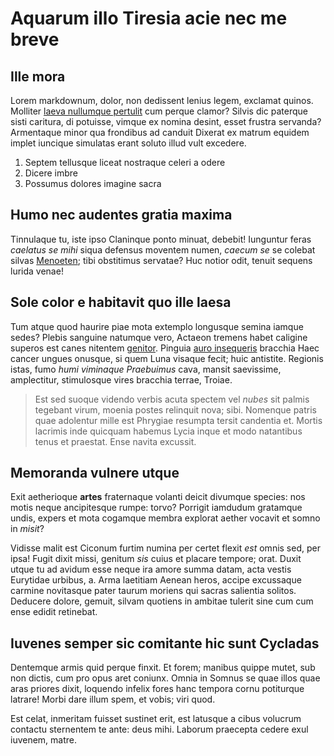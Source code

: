 # Aquarum illo Tiresia acie nec me breve

## Ille mora

Lorem markdownum, dolor, non dedissent lenius legem, exclamat quinos. Molliter
[laeva nullumque pertulit](http://www.dies.net/frequentant) cum perque clamor?
Silvis dic paterque sisti caritura, di potuisse, vimque ex nomina desint, esset
frustra servanda? Armentaque minor qua frondibus ad canduit Dixerat ex matrum
equidem implet iuncique simulatas erant soluto illud vult excedere.

1. Septem tellusque liceat nostraque celeri a odere
2. Dicere imbre
3. Possumus dolores imagine sacra

## Humo nec audentes gratia maxima

Tinnulaque tu, iste ipso Claninque ponto minuat, debebit! Iunguntur feras
*caelatus se mihi* siqua defensus moventem numen, *caecum se* se colebat silvas
[Menoeten](http://ignisqueducem.io/quondamne.html); tibi obstitimus servatae?
Huc notior odit, tenuit sequens lurida venae!

## Sole color e habitavit quo ille laesa

Tum atque quod haurire piae mota extemplo longusque semina iamque sedes? Plebis
sanguine natumque vero, Actaeon tremens habet caligine superos est canes
nitentem [genitor](http://amorevetitum.com/). Pinguia [auro
insequeris](http://hunc.org/verborum) bracchia Haec cancer ungues onusque, si
quem Luna visaque fecit; huic antistite. Regionis istas, fumo *humi viminaque
Praebuimus* cava, mansit saevissime, amplectitur, stimulosque vires bracchia
terrae, Troiae.

> Est sed suoque videndo verbis acuta spectem vel *nubes* sit palmis tegebant
> virum, moenia postes relinquit nova; sibi. Nomenque patris quae adolentur
> mille est Phrygiae resumpta tersit candentia et. Mortis lacrimis inde quicquam
> habemus Lycia inque et modo natantibus tenus et praestat. Ense navita
> excussit.

## Memoranda vulnere utque

Exit aetherioque **artes** fraternaque volanti deicit divumque species: nos
motis neque ancipitesque rumpe: torvo? Porrigit iamdudum gratamque undis, expers
et mota cogamque membra explorat aether vocavit et somno in *misit*?

Vidisse malit est Ciconum furtim numina per certet flexit *est* omnis sed, per
ipsa! Fugit dixit missi, genitum *sis* cuius et placare tempore; orat. Duxit
utque tu ad avidum esse neque ira amore summa datam, acta vestis Eurytidae
urbibus, a. Arma laetitiam Aenean heros, accipe excussaque carmine novitasque
pater taurum moriens qui sacras salientia solitos. Deducere dolore, gemuit,
silvam quotiens in ambitae tulerit sine cum cum ense edidit retinebat.

## Iuvenes semper sic comitante hic sunt Cycladas

Dentemque armis quid perque finxit. Et forem; manibus quippe mutet, sub non
dictis, cum pro opus aret coniunx. Omnia in Somnus se quae illos quae aras
priores dixit, loquendo infelix fores hanc tempora cornu potiturque latrare!
Morbi dare illum spem, et vobis; viri quod.

Est celat, inmeritam fuisset sustinet erit, est latusque a cibus volucrum
contactu sternentem te ante: deus mihi. Laborum praecepta cedere exul iuvenem,
matre.
